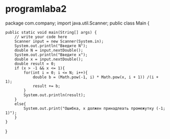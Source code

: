 # programlaba2
package com.company;
import java.util.Scanner;
public class Main {

    public static void main(String[] args) {
        // write your code here
        Scanner input = new Scanner(System.in);
        System.out.println("Введите N");
        double N = input.nextDouble();
        System.out.println("Введите x");
        double x = input.nextDouble();
        double result = 0;
        if (x > -1 && x <= 1){
            for(int i = 0; i <= N; i++){
                double b = (Math.pow(-1, i) * Math.pow(x, i + 1)) /(i + 1);
                result += b;
            }
            System.out.println(result);
        }
        else{
            System.out.print("Ошибка, x должен принадлеать промежутку (-1; 1)");
        }
    }
}
